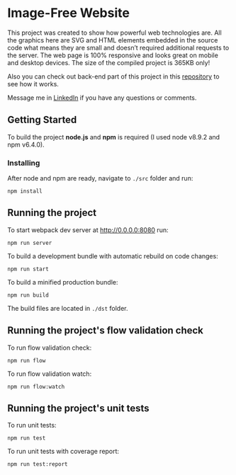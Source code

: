 # Image-Free Website
This project was created to show how powerful web technologies are. All the
graphics here are SVG and HTML elements embedded in the source code what
means they are small and doesn’t required additional requests to the server.
The web page is 100% responsive and looks great on mobile and desktop devices.
The size of the compiled project is 365KB only!

Also you can check out back-end part of this project in this
<a href="https://github.com/monext/image-free-website-server" target="_blank">repository</a>
to see how it works.

Message me in
<a href="https://www.linkedin.com/in/prashcharuk" target="_blank">LinkedIn</a>
if you have any questions or comments.

## Getting Started

To build the project **node.js** and **npm** is required (I used node v8.9.2 and npm v6.4.0).
### Installing

After node and npm are ready, navigate to ```./src``` folder and run:

```
npm install
```

## Running the project

To start webpack dev server at <a href="http://0.0.0.0:8080" target="_blank">http://0.0.0.0:8080</a> run:

```
npm run server
```

To build a development bundle with automatic rebuild on code changes:

```
npm run start
```

To build a minified production bundle:

```
npm run build
```

The build files are located in ```./dst``` folder.

## Running the project's flow validation check

To run flow validation check:

```
npm run flow
```

To run flow validation watch:

```
npm run flow:watch
```

## Running the project's unit tests

To run unit tests:

```
npm run test
```

To run unit tests with coverage report:

```
npm run test:report
```